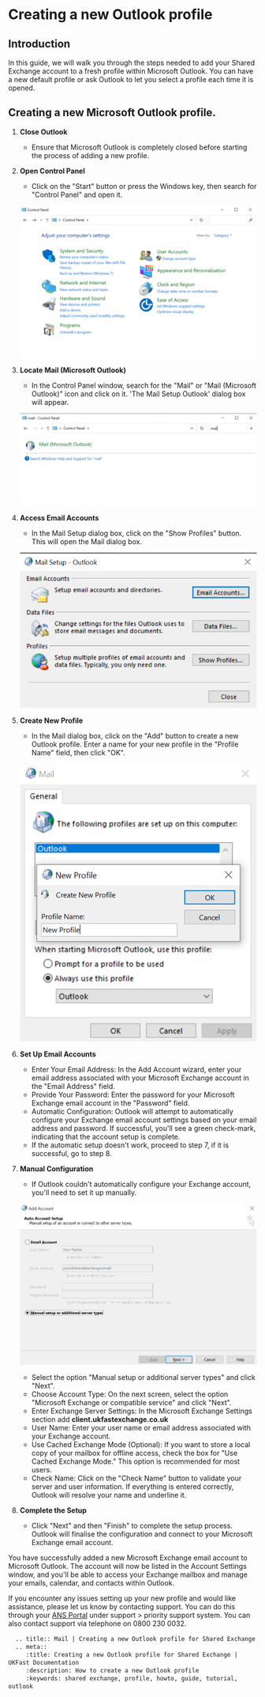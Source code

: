 # Creating a new Outlook profile

## Introduction

In this guide, we will walk you through the steps needed to add your Shared Exchange account to a fresh profile within Microsoft Outlook. You can have a new default profile or ask Outlook to let you select a profile each time it is opened.

## Creating a new Microsoft Outlook profile.

1. **Close Outlook**
    - Ensure that Microsoft Outlook is completely closed before starting the process of adding a new profile.

2. **Open Control Panel**
    - Click on the "Start" button or press the Windows key, then search for "Control Panel" and open it.

    ![Open Control Panel](files/createnewoutlookprofile/new-profile-001.png)

4. **Locate Mail (Microsoft Outlook)**
    - In the Control Panel window, search for the "Mail" or "Mail (Microsoft Outlook)" icon and click on it. 'The Mail Setup Outlook' dialog box will appear.

    ![Locate Mail](files/createnewoutlookprofile/new-profile-002.png)

5. **Access Email Accounts**
    - In the Mail Setup dialog box, click on the "Show Profiles" button. This will open the Mail dialog box.

    ![Access Email Accounts](files/createnewoutlookprofile/new-profile-003.png)

6. **Create New Profile**
    - In the Mail dialog box, click on the "Add" button to create a new Outlook profile. Enter a name for your new profile in the "Profile Name" field, then click "OK".

    ![Access Email Accounts](files/createnewoutlookprofile/new-profile-005.png)

7. **Set Up Email Accounts**

    - Enter Your Email Address: In the Add Account wizard, enter your email address associated with your Microsoft Exchange account in the "Email Address" field.
    - Provide Your Password: Enter the password for your Microsoft Exchange email account in the "Password" field.
    - Automatic Configuration: Outlook will attempt to automatically configure your Exchange email account settings based on your email address and password. If successful, you'll see a green check-mark, indicating that the account setup is complete.
    - If the automatic setup doesn't work, proceed to step 7, if it is successful, go to step 8.

8. **Manual Configuration**
    - If Outlook couldn't automatically configure your Exchange account, you'll need to set it up manually.

    ![Manual creation](files/createnewoutlookprofile/new-profile-007.png)

    - Select the option "Manual setup or additional server types" and click "Next".
    - Choose Account Type: On the next screen, select the option "Microsoft Exchange or compatible service" and click "Next".
    - Enter Exchange Server Settings: In the Microsoft Exchange Settings section add **client.ukfastexchange.co.uk**
    - User Name: Enter your user name or email address associated with your Exchange account.
    - Use Cached Exchange Mode (Optional): If you want to store a local copy of your mailbox for offline access, check the box for "Use Cached Exchange Mode." This option is recommended for most users.
    - Check Name: Click on the "Check Name" button to validate your server and user information. If everything is entered correctly, Outlook will resolve your name and underline it.

9. **Complete the Setup**
    - Click "Next" and then "Finish" to complete the setup process. Outlook will finalise the configuration and connect to your Microsoft Exchange email account.

You have successfully added a new Microsoft Exchange email account to Microsoft Outlook. The account will now be listed in the Account Settings window, and you'll be able to access your Exchange mailbox and manage your emails, calendar, and contacts within Outlook.

If you encounter any issues setting up your new profile and would like assistance, please let us know by contacting support. You can do this through your [ANS Portal](https://portal.ans.co.uk/login?url=dashboard&msg=6) under support > priority support system.
You can also contact support via telephone on 0800 230 0032.

```eval_rst
  .. title:: Mail | Creating a new Outlook profile for Shared Exchange
  .. meta::
     :title: Creating a new Outlook profile for Shared Exchange | UKFast Documentation
     :description: How to create a new Outlook profile
     :keywords: shared exchange, profile, howto, guide, tutorial, outlook
```
